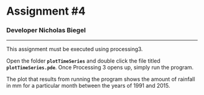 # Assignment #4
### Developer Nicholas Biegel
---

This assignment must be executed using processing3.

Open the folder **```plotTimeSeries```** and double click the file titled **```plotTimeSeries.pde```**. Once Processing 3 opens up, simply run the program.

The plot that results from running the program shows the amount of rainfall in mm for a particular month between the years of 1991 and 2015.